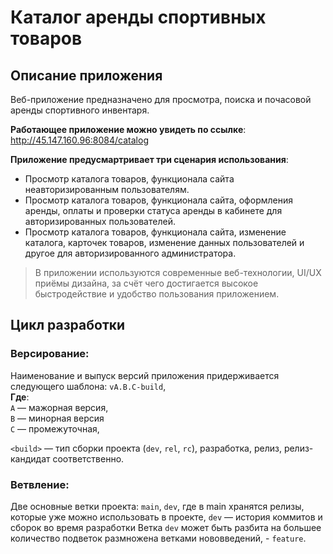 # Каталог аренды спортивных товаров

## Описание приложения

Веб-приложение предназначено для просмотра, поиска и почасовой
аренды спортивного инвентаря.

**Работающее приложение можно увидеть по ссылке**:
http://45.147.160.96:8084/catalog

**Приложение предусмартривает три сценария использования**:
-	Просмотр каталога товаров, функционала сайта неавторизированным
пользователям.
-	Просмотр каталога товаров, функционала сайта, оформления аренды,
оплаты и проверки статуса аренды в кабинете для авторизированных
пользователей.
-	Просмотр каталога товаров, функционала сайта, изменение каталога,
карточек товаров, изменение данных пользователей и другое для
авторизированного администратора.

> В приложении используются современные веб-технологии, UI/UX приёмы
> дизайна, за счёт чего достигается высокое быстродействие и удобство
> пользования приложением.


## Цикл разработки

### Версирование:
Наименование и выпуск версий приложения придерживается следующего
шаблона: `vA.B.C-build`, \
**Где**: \
`A` — мажорная версия, \
`B` — минорная версия \
`C` — промежуточная,

`<build>` — тип сборки проекта (`dev`, `rel`, `rc`), разработка, релиз,
релиз-кандидат соответственно.

### Ветвление:
Две основные ветки проекта: `main`, `dev`, где в main хранятся
релизы, которые уже можно использовать в проекте,
`dev` — история коммитов и сборок во время разработки
Ветка `dev` может быть разбита на большее количество подветок
размножена ветками нововведений, - `feature`.
